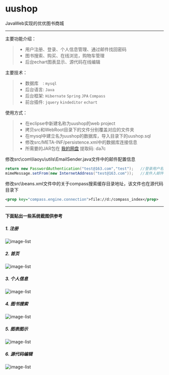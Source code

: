 # uushop

JavaWeb实现的优优图书商城

---
主要功能介绍：
> * 用户注册、登录、个人信息管理、通过邮件找回密码
> * 图书搜索、购买、在线浏览，购物车管理
> * 后台echart图表显示、源代码在线编辑

主要技术：
> * 数据库　: `mysql`
> * 后台语言: `Java`
> * 后台框架: `Hibernate` `Spring` `JPA` `Compass`
> * 前台插件: `jquery` `kindeditor` `echart`

使用方式：
> * 在eclipse中新建名称为uushop的web project
> * 拷贝src和WebRoot目录下的文件分别覆盖对应的文件夹
> * 在mysql中建立名为uushop的数据库，导入目录下的uushop.sql
> * 修改src/META-INF/persistence.xml中的数据库连接信息
> * 所需要的JAR包在 [我的网盘][1] 提取码: da7c

修改src\com\liaoyu\utils\EmailSender.java文件中的邮件配置信息
```java
return new PasswordAuthentication("test@163.com","test");   //登录用户名/密码
mimeMessage.setFrom(new InternetAddress("test@163.com"));   //发件人邮件
```
修改src\beans.xml文件中的关于compass搜索缓存目录地址，该文件也在源代码目录下
```xml
<prop key="compass.engine.connection">file://d:/compass_index</prop>
```
---
#### 下面贴出一些系统截图供参考
##### 1. 注册
![image-list](https://images0.cnblogs.com/i/477737/201407/312131237127226.png)
##### 2. 首页
![image-list](https://images0.cnblogs.com/i/477737/201407/312132460409307.png)
##### 3. 个人信息
![image-list](http://images.cnitblog.com/i/477737/201407/312134022741152.png)
##### 4. 图书搜索
![image-list](http://images.cnitblog.com/i/477737/201407/312134496965231.png)
##### 5. 图表图示
![image-list](http://images.cnitblog.com/i/477737/201407/312135476333030.png)
##### 6. 源代码编辑
![image-list](http://images.cnitblog.com/i/477737/201407/312136509158396.png)




  [1]: https://pan.baidu.com/s/152tJzVkpUpiDa-ACP9Oxdg
